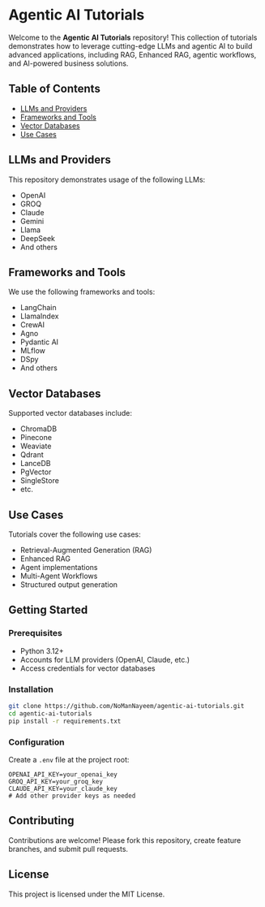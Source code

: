# Agentic AI Tutorials

Welcome to the **Agentic AI Tutorials** repository! This collection of tutorials demonstrates how to leverage cutting-edge LLMs and agentic AI to build advanced applications, including RAG, Enhanced RAG, agentic workflows, and AI-powered business solutions.

## Table of Contents

- [LLMs and Providers](#llms-and-providers)
- [Frameworks and Tools](#frameworks-and-tools)
- [Vector Databases](#vector-databases)
- [Use Cases](#use-cases)

## LLMs and Providers

This repository demonstrates usage of the following LLMs:

- OpenAI
- GROQ
- Claude
- Gemini
- Llama
- DeepSeek
- And others

## Frameworks and Tools

We use the following frameworks and tools:

- LangChain
- LlamaIndex
- CrewAI
- Agno
- Pydantic AI
- MLflow
- DSpy
- And others

## Vector Databases

Supported vector databases include:

- ChromaDB
- Pinecone
- Weaviate
- Qdrant
- LanceDB
- PgVector
- SingleStore
- etc.

## Use Cases

Tutorials cover the following use cases:

- Retrieval-Augmented Generation (RAG)
- Enhanced RAG
- Agent implementations
- Multi-Agent Workflows
- Structured output generation

## Getting Started

### Prerequisites

- Python 3.12+
- Accounts for LLM providers (OpenAI, Claude, etc.)
- Access credentials for vector databases

### Installation

```bash
git clone https://github.com/NoManNayeem/agentic-ai-tutorials.git
cd agentic-ai-tutorials
pip install -r requirements.txt
```

### Configuration

Create a `.env` file at the project root:

```env
OPENAI_API_KEY=your_openai_key
GROQ_API_KEY=your_groq_key
CLAUDE_API_KEY=your_claude_key
# Add other provider keys as needed
```

## Contributing

Contributions are welcome! Please fork this repository, create feature branches, and submit pull requests.

## License

This project is licensed under the MIT License.